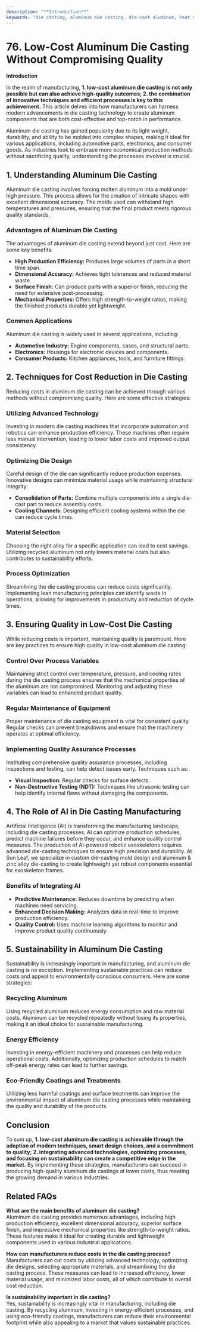 ```yaml
---
description: "**Introduction**"
keywords: "die casting, aluminum die casting, die-cast aluminum, heat dissipation performance"
---
```

# 76. Low-Cost Aluminum Die Casting Without Compromising Quality  

**Introduction**

In the realm of manufacturing, **1. low-cost aluminum die casting is not only possible but can also achieve high-quality outcomes; 2. the combination of innovative techniques and efficient processes is key to this achievement.** This article delves into how manufacturers can harness modern advancements in die casting technology to create aluminum components that are both cost-effective and top-notch in performance. 

Aluminum die casting has gained popularity due to its light weight, durability, and ability to be molded into complex shapes, making it ideal for various applications, including automotive parts, electronics, and consumer goods. As industries look to embrace more economical production methods without sacrificing quality, understanding the processes involved is crucial.

## **1. Understanding Aluminum Die Casting**

Aluminum die casting involves forcing molten aluminum into a mold under high pressure. This process allows for the creation of intricate shapes with excellent dimensional accuracy. The molds used can withstand high temperatures and pressures, ensuring that the final product meets rigorous quality standards.

### **Advantages of Aluminum Die Casting**

The advantages of aluminum die casting extend beyond just cost. Here are some key benefits:

- **High Production Efficiency:** Produces large volumes of parts in a short time span.
- **Dimensional Accuracy:** Achieves tight tolerances and reduced material waste.
- **Surface Finish:** Can produce parts with a superior finish, reducing the need for extensive post-processing.
- **Mechanical Properties:** Offers high strength-to-weight ratios, making the finished products durable yet lightweight.

### **Common Applications**

Aluminum die casting is widely used in several applications, including:

- **Automotive Industry:** Engine components, cases, and structural parts.
- **Electronics:** Housings for electronic devices and components.
- **Consumer Products:** Kitchen appliances, tools, and furniture fittings.

## **2. Techniques for Cost Reduction in Die Casting**

Reducing costs in aluminum die casting can be achieved through various methods without compromising quality. Here are some effective strategies:

### **Utilizing Advanced Technology**

Investing in modern die casting machines that incorporate automation and robotics can enhance production efficiency. These machines often require less manual intervention, leading to lower labor costs and improved output consistency.

### **Optimizing Die Design**

Careful design of the die can significantly reduce production expenses. Innovative designs can minimize material usage while maintaining structural integrity:

- **Consolidation of Parts:** Combine multiple components into a single die-cast part to reduce assembly costs.
- **Cooling Channels:** Designing efficient cooling systems within the die can reduce cycle times.

### **Material Selection**

Choosing the right alloy for a specific application can lead to cost savings. Utilizing recycled aluminum not only lowers material costs but also contributes to sustainability efforts.

### **Process Optimization**

Streamlining the die casting process can reduce costs significantly. Implementing lean manufacturing principles can identify waste in operations, allowing for improvements in productivity and reduction of cycle times.

## **3. Ensuring Quality in Low-Cost Die Casting**

While reducing costs is important, maintaining quality is paramount. Here are key practices to ensure high quality in low-cost aluminum die casting:

### **Control Over Process Variables**

Maintaining strict control over temperature, pressure, and cooling rates during the die casting process ensures that the mechanical properties of the aluminum are not compromised. Monitoring and adjusting these variables can lead to enhanced product quality.

### **Regular Maintenance of Equipment**

Proper maintenance of die casting equipment is vital for consistent quality. Regular checks can prevent breakdowns and ensure that the machinery operates at optimal efficiency.

### **Implementing Quality Assurance Processes**

Instituting comprehensive quality assurance processes, including inspections and testing, can help detect issues early. Techniques such as:

- **Visual Inspection:** Regular checks for surface defects.
- **Non-Destructive Testing (NDT):** Techniques like ultrasonic testing can help identify internal flaws without damaging the components.

## **4. The Role of AI in Die Casting Manufacturing**

Artificial Intelligence (AI) is transforming the manufacturing landscape, including die casting processes. AI can optimize production schedules, predict machine failures before they occur, and enhance quality control measures. The production of AI-powered robotic exoskeletons requires advanced die-casting techniques to ensure high precision and durability. At Sun Leaf, we specialize in custom die-casting mold design and aluminum & zinc alloy die-casting to create lightweight yet robust components essential for exoskeleton frames.

### **Benefits of Integrating AI**

- **Predictive Maintenance:** Reduces downtime by predicting when machines need servicing.
- **Enhanced Decision Making:** Analyzes data in real-time to improve production efficiency.
- **Quality Control:** Uses machine learning algorithms to monitor and improve product quality continuously.

## **5. Sustainability in Aluminum Die Casting**

Sustainability is increasingly important in manufacturing, and aluminum die casting is no exception. Implementing sustainable practices can reduce costs and appeal to environmentally conscious consumers. Here are some strategies:

### **Recycling Aluminum**

Using recycled aluminum reduces energy consumption and raw material costs. Aluminum can be recycled repeatedly without losing its properties, making it an ideal choice for sustainable manufacturing.

### **Energy Efficiency**

Investing in energy-efficient machinery and processes can help reduce operational costs. Additionally, optimizing production schedules to match off-peak energy rates can lead to further savings.

### **Eco-Friendly Coatings and Treatments**

Utilizing less harmful coatings and surface treatments can improve the environmental impact of aluminum die casting processes while maintaining the quality and durability of the products.

## **Conclusion**

To sum up, **1. low-cost aluminum die casting is achievable through the adoption of modern techniques, smart design choices, and a commitment to quality; 2. integrating advanced technologies, optimizing processes, and focusing on sustainability can create a competitive edge in the market.** By implementing these strategies, manufacturers can succeed in producing high-quality aluminum die castings at lower costs, thus meeting the growing demand in various industries.

## **Related FAQs**

**What are the main benefits of aluminum die casting?**  
Aluminum die casting provides numerous advantages, including high production efficiency, excellent dimensional accuracy, superior surface finish, and impressive mechanical properties like strength-to-weight ratios. These features make it ideal for creating durable and lightweight components used in various industrial applications.

**How can manufacturers reduce costs in the die casting process?**  
Manufacturers can cut costs by utilizing advanced technology, optimizing die designs, selecting appropriate materials, and streamlining the die casting process. These measures can lead to increased efficiency, lower material usage, and minimized labor costs, all of which contribute to overall cost reduction.

**Is sustainability important in die casting?**  
Yes, sustainability is increasingly vital in manufacturing, including die casting. By recycling aluminum, investing in energy-efficient processes, and using eco-friendly coatings, manufacturers can reduce their environmental footprint while also appealing to a market that values sustainable practices.
